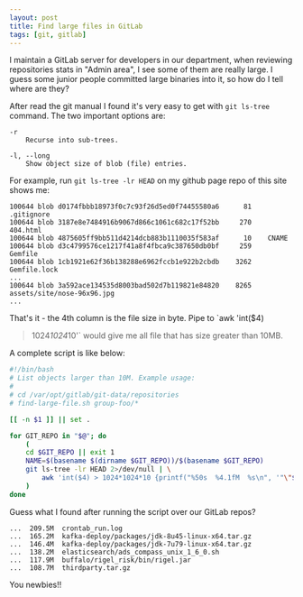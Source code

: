 ```yaml
---
layout: post
title: Find large files in GitLab
tags: [git, gitlab]
---
```


I maintain a GitLab server for developers in our department, when reviewing
repositories stats in "Admin area", I see some of them are really large.
I guess some junior people committed large binaries into it, so how do I tell
where are they?

After read the git manual I found it's very easy to get with `git ls-tree`
command.  The two important options are:

    -r
        Recurse into sub-trees.

    -l, --long
        Show object size of blob (file) entries.

For example, run `git ls-tree -lr HEAD` on my github page repo of this site
shows me:

```
100644 blob d0174fbbb18973f0c7c93f26d5ed0f74455580a6      81    .gitignore
100644 blob 3187e8e7484916b9067d866c1061c682c17f52bb     270    404.html
100644 blob 4875605ff9bb511d4214dcb883b1110035f583af      10    CNAME
100644 blob d3c4799576ce1217f41a8f4fbca9c387650db0bf     259    Gemfile
100644 blob 1cb1921e62f36b138288e6962fccb1e922b2cbdb    3262    Gemfile.lock
...
100644 blob 3a592ace134535d8003bad502d7b119821e84820    8265    assets/site/nose-96x96.jpg
...
```

That's it - the 4th column is the file size in byte.  Pipe to `awk 'int($4)
> 1024*1024*10'` would give me all file that has size greater than 10MB.

A complete script is like below:

```bash
#!/bin/bash
# List objects larger than 10M. Example usage:
#
# cd /var/opt/gitlab/git-data/repositories
# find-large-file.sh group-foo/*

[[ -n $1 ]] || set .

for GIT_REPO in "$@"; do
    (
    cd $GIT_REPO || exit 1
    NAME=$(basename $(dirname $GIT_REPO))/$(basename $GIT_REPO)
    git ls-tree -lr HEAD 2>/dev/null | \
        awk 'int($4) > 1024*1024*10 {printf("%50s  %4.1fM  %s\n", '"\"$NAME\""', $4/1024/1024, $5)}'
    )
done
```

Guess what I found after running the script over our GitLab repos?

```
...  209.5M  crontab_run.log
...  165.2M  kafka-deploy/packages/jdk-8u45-linux-x64.tar.gz
...  146.4M  kafka-deploy/packages/jdk-7u79-linux-x64.tar.gz
...  138.2M  elasticsearch/ads_compass_unix_1_6_0.sh
...  117.9M  buffalo/rigel_risk/bin/rigel.jar
...  108.7M  thirdparty.tar.gz
```

You newbies!!
